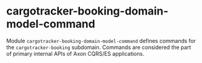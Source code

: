 # cargotracker-booking-domain-model-command

Module `cargotracker-booking-domain-model-command` defines commands for the `cargotracker-booking` subdomain. Commands are considered the part of primary internal APIs of Axon CQRS/ES applications.
